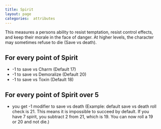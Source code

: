 ```yaml
---
title: Spirit
layout: page
categories:  attributes
---
```


This measures a persons ability to resist temptation, resist control effects, and keep their morale in the face of danger. At higher levels, the character may sometimes refuse to die (Save vs death).

## For every point of Spirit
- -1 to save vs Charm (Default 17)
- -1 to save vs Demoralize (Default 20)
- -1 to save vs Toxin (Default 18)

## For every point of Spirit over 5
- you get -1 modifier to save vs death (Example: default save vs death roll check is 21. This means it is impossible to succeed by default. If you have 7 spirit, you subtract 2 from 21, which is 19. You can now roll a 19 or 20 and not die.)
